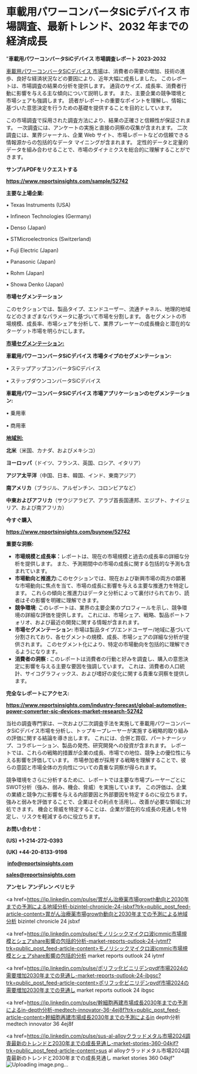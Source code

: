 # 車載用パワーコンバータSiCデバイス 市場調査、最新トレンド、2032 年までの経済成長

"<strong>車載用パワーコンバータSiCデバイス 市場調査レポート 2023-2032</strong>

<a href=https://www.reportsinsights.com/sample/52742>車載用パワーコンバータSiCデバイス 市場</a>は、消費者の需要の増加、技術の進歩、良好な経済状況などの要因により、近年大幅に成長しました。 このレポートは、市場調査の結果の分析を提供します。 通貨のサイズ、成長率、消費者行動に影響を与える主な傾向について説明します。 また、主要企業の競争環境と市場シェアも強調します。 読者がレポートの重要なポイントを理解し、情報に基づいた意思決定を行うための基礎を提供することを目的としています。

この市場調査で採用された調査方法により、結果の正確さと信頼性が保証されます。 一次調査には、アンケートの実施と直接の洞察の収集が含まれます。 二次調査には、業界ジャーナル、企業 Web サイト、市場レポートなどの信頼できる情報源からの包括的なデータ マイニングが含まれます。 定性的データと定量的データを組み合わせることで、市場のダイナミクスを総合的に理解することができます。

<strong><b>サンプルPDFをリクエストする</b></strong>

<a href=https://www.reportsinsights.com/sample/52742><strong><u>https://www.reportsinsights.com/sample/52742</u></strong></a>

<strong>主要な上場企業:</strong>

• Texas Instruments (USA)

• Infineon Technologies (Germany)

• Denso (Japan)

• STMicroelectronics (Switzerland)

• Fuji Electric (Japan)

• Panasonic (Japan)

• Rohm (Japan)

• Showa Denko (Japan)

<strong>市場セグメンテーション</strong>

このセクションでは、製品タイプ、エンドユーザー、流通チャネル、地理的地域などのさまざまなパラメータに基づいて市場を分割します。 各セグメントの市場規模、成長率、市場シェアを分析して、業界プレーヤーの成長機会と潜在的なターゲット市場を明らかにします。

<strong><u>市場セグメンテーション</u></strong><strong><u>:</u></strong>

<strong>車載用パワーコンバータSiCデバイス 市場タイプのセグメンテーション:</strong>

• ステップアップコンバータSiCデバイス

• ステップダウンコンバータSiCデバイス

<strong>車載用パワーコンバータSiCデバイス 市場アプリケーションのセグメンテーション:</strong>

• 乗用車

• 商用車

<strong><u>地域別</u></strong><strong><u>:</u></strong>

<strong>北米</strong>（米国、カナダ、およびメキシコ）

<strong>ヨーロッパ</strong>（ドイツ、フランス、英国、ロシア、イタリア）

<strong>アジア太平洋</strong>（中国、日本、韓国、インド、東南アジア）

<strong>南アメリカ</strong>（ブラジル、アルゼンチン、コロンビアなど）

<strong>中東およびアフリカ</strong>（サウジアラビア、アラブ首長国連邦、エジプト、ナイジェリア、および南アフリカ）

<strong>今すぐ購入</strong>

<a href=https://www.reportsinsights.com/buynow/52742><strong><u>https://www.reportsinsights.com/buynow/52742</u></strong></a>

<strong>重要な洞察:</strong>
<ul>
  <li><strong>市場規模と成長率：</strong>レポートは、現在の市場規模と過去の成長率の詳細な分析を提供します。 また、予測期間中の市場の成長に関する包括的な予測も含まれています。</li>
  <li><strong>市場動向と推進力:</strong>このセクションでは、現在および新興市場の両方の顕著な市場動向に焦点を当て、市場の成長に影響を与える主要な推進力を特定します。 これらの傾向と推進力はデータと分析によって裏付けられており、読者はその影響を明確に理解できます。</li>
  <li><strong>競争環境</strong>: このレポートは、業界の主要企業のプロフィールを示し、競争環境の詳細な評価を提供します。 これには、市場シェア、戦略、製品ポートフォリオ、および最近の開発に関する情報が含まれます。</li>
  <li><strong>市場セグメンテーション: </strong>市場は製品タイプ/エンドユーザー/地域に基づいて分割されており、各セグメントの規模、成長、市場シェアの詳細な分析が提供されます。 このセグメント化により、特定の市場動向を包括的に理解できるようになります。</li>
  <li><strong>消費者の洞察 : </strong>このレポートは消費者の行動と好みを調査し、購入の意思決定に影響を与える主要な要因を強調しています。 これは、消費者の人口統計、サイコグラフィックス、および嗜好の変化に関する貴重な洞察を提供します。</li>
</ul>
<strong>完全なレポートにアクセス:</strong>

<a href=https://www.reportsinsights.com/industry-forecast/global-automotive-power-converter-sic-devices-market-research-52742><strong><u><b>https://www.reportsinsights.com/industry-forecast/global-automotive-power-converter-sic-devices-market-research-52742</b></u></strong></a>

当社の調査専門家は、一次および二次調査手法を実施して車載用パワーコンバータSiCデバイス市場を分析し、トップキープレーヤーが実施する戦略的取り組みの評価に関する結論を導き出します。 これには、合併と買収、パートナーシップ、コラボレーション、製品の発売、研究開発への投資が含まれます。 レポートでは、これらの戦略的措置が企業の成長、市場での地位、競争上の優位性に与える影響を評価しています。 市場参加者が採用する戦略を理解することで、彼らの意図と市場全体の方向性についての貴重な洞察が得られます。

競争環境をさらに分析するために、レポートでは主要な市場プレーヤーごとにSWOT分析（強み、弱み、機会、脅威）を実施しています。 この評価は、企業の業績と競争力に影響を与える内部要因と外部要因を特定するのに役立ちます。 強みと弱みを評価することで、企業はその利点を活用し、改善が必要な領域に対処できます。 機会と脅威を特定することは、企業が潜在的な成長の見通しを特定し、リスクを軽減するのに役立ちます。

<strong>お問い合わせ：</strong>

<strong>(US) +1-214-272-0393</strong>

<strong>(UK) +44-20-8133-9198</strong>

<strong> </strong><a href=info@reportsinsights.com><strong><u>info@reportsinsights.com</u></strong></a>

<a href=sales@reportsinsights.com><strong><u>sales@reportsinsights.com</u></strong></a>

<strong>アンセレ アンデレン ベリヒテ</strong>

<a href=https://jp.linkedin.com/pulse/胃がん治療薬市場growth動向と2030年までの予測による地域分析-bizintel-chronicle-24-jsbxf?trk=public_post_feed-article-content>胃がん治療薬市場growth動向と2030年までの予測による地域分析 bizintel chronicle 24 jsbxf</a>

<a href=https://jp.linkedin.com/pulse/モノリシックマイクロ波icmmic市場規模とシェアshare影響の包括的分析-market-reports-outlook-24-iytmf?trk=public_post_feed-article-content>モノリシックマイクロ波icmmic市場規模とシェアshare影響の包括的分析 market reports outlook 24 iytmf</a>

<a href=https://jp.linkedin.com/pulse/ポリフッ化ビニリデンpvdf市場2024の需要増加2030年までの見通し-market-reports-outlook-24-ibgsc?trk=public_post_feed-article-content>ポリフッ化ビニリデンpvdf市場2024の需要増加2030年までの見通し market reports outlook 24 ibgsc</a>

<a href=https://jp.linkedin.com/pulse/幹細胞再建市場成長2030年までの予測によるin-depth分析-medtech-innovator-36-4ej8f?trk=public_post_feed-article-content>幹細胞再建市場成長2030年までの予測によるin depth分析 medtech innovator 36 4ej8f</a>

<a href=https://jp.linkedin.com/pulse/sus-al-alloyクラッドメタル市場2024調査最新のトレンドと2030年までの成長見通し-market-stories-360-04kjf?trk=public_post_feed-article-content>sus al alloyクラッドメタル市場2024調査最新のトレンドと2030年までの成長見通し market stories 360 04kjf</a>"
![Uploading image.png…]()
